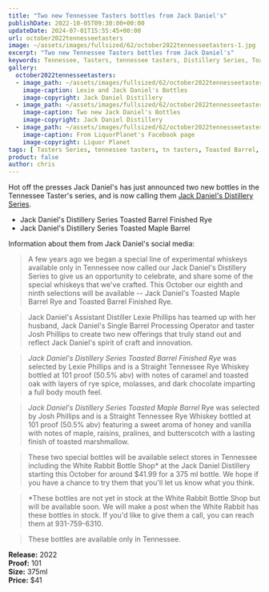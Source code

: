 ```yaml
---
title: "Two new Tennessee Tasters bottles from Jack Daniel's"
publishDate: 2022-10-05T09:30:00+00:00
updateDate: 2024-07-01T15:55:45+00:00
url: october2022tennesseetasters
image: ~/assets/images/fullsized/62/october2022tennesseetasters-1.jpg
excerpt: "Two new Tennessee Tasters bottles from Jack Daniel's"
keywords: Tennessee, Tasters, tennessee tasters, Distillery Series, Toasted Barrel Finished Rye, Toasted Maple Barrel, Lexie Phillips, Josh Phillips
gallery:
  october2022tennesseetasters:
  - image_path: ~/assets/images/fullsized/62/october2022tennesseetasters-1.jpg
    image-caption: Lexie and Jack Daniel's Bottles
    image-copyright: Jack Daniel Distillery
  - image_path: ~/assets/images/fullsized/62/october2022tennesseetasters-2.jpg
    image-caption: Two new Jack Daniel's Bottles
    image-copyright: Jack Daniel Distillery
  - image_path: ~/assets/images/fullsized/62/october2022tennesseetasters-3.jpg
    image-caption: From LiquorPlanet's Facebook page
    image-copyright: Liquor Planet
tags: [ Tasters Series, tennessee tasters, tn tasters, Toasted Barrel, Rye, Maple, Tasters ]
product: false
author: chris
---
```

Hot off the presses Jack Daniel's has just announced two new bottles in the Tennessee Taster's series, and is now calling them [Jack Daniel's Distillery Series](/series/tasters-distillery).

* Jack Daniel's Distillery Series Toasted Barrel Finished Rye
* Jack Daniel's Distillery Series Toasted Maple Barrel

Information about them from Jack Daniel's social media:

> A few years ago we began a special line of experimental whiskeys available only in Tennessee now called our Jack Daniel's Distillery Series to give us an opportunity to celebrate, and share some of the special whiskeys that we've crafted. This October our eighth and ninth selections will be available -- Jack Daniel's Toasted Maple Barrel Rye and Toasted Barrel Finished Rye.  

> Jack Daniel's Assistant Distiller Lexie Phillips has teamed up with her husband, Jack Daniel's Single Barrel Processing Operator and taster Josh Phillips to create two new offerings that truly stand out and reflect Jack Daniel's spirit of craft and innovation.  

> *Jack Daniel's Distillery Series Toasted Barrel Finished Rye* was selected by Lexie Phillips and is a Straight Tennessee Rye Whiskey bottled at 101 proof (50.5% abv) with notes of caramel and toasted oak with layers of rye spice, molasses, and dark chocolate imparting a full body mouth feel.  

> *Jack Daniel's Distillery Series Toasted Maple Barrel* Rye was selected by Josh Phillips and is a Straight Tennessee Rye Whiskey bottled at 101 proof (50.5% abv) featuring a sweet aroma of honey and vanilla with notes of maple, raisins, pralines, and butterscotch with a lasting finish of toasted marshmallow.  

> These two special bottles will be available select stores in Tennessee including the White Rabbit Bottle Shop* at the Jack Daniel Distillery starting this October for around $41.99 for a 375 ml bottle. We hope if you have a chance to try them that you'll let us know what you think.  

> *These bottles are not yet in stock at the White Rabbit Bottle Shop but will be available soon. We will make a post when the White Rabbit has these bottles in stock. If you'd like to give them a call, you can reach them at 931-759-6310.  

> These bottles are available only in Tennessee.



**Release:** 2022  
**Proof:** 101  
**Size:** 375ml  
**Price:** $41



